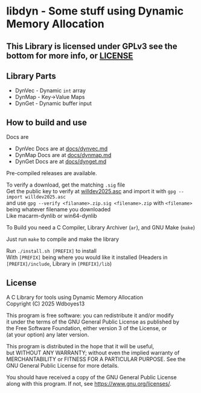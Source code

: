 # libdyn - Some stuff using Dynamic Memory Allocation
## This Library is licensed under GPLv3 see the bottom for more info, or [LICENSE](/LICENSE)

## Library Parts
- DynVec - Dynamic `int` array  
- DynMap - Key->Value Maps  
- DynGet - Dynamic buffer input  

## How to build and use

Docs are  
- DynVec Docs are at [docs/dynvec.md](/docs/dynvec.md)  
- DynMap Docs are at [docs/dynmap.md](/docs/dynmap.md)  
- DynGet Docs are at [docs/dynget.md](/docs/dynget.md)  
  
Pre-compiled releases are available.  
  
To verify a download, get the matching `.sig` file  
Get the public key to verify at [willdev2025.asc](/willdev2025.asc) and import it with `gpg --import willdev2025.asc`  
and use `gpg --verify <filaname>.zip.sig <filename>.zip` with `<filename>` being whatever filename you downloaded  
Like macarm-dynlib or win64-dynlib  
   
To Build you need a C Compiler, Library Archiver (`ar`), and GNU Make (`make`)  

Just run `make` to compile and make the library   

Run `./install.sh [PREFIX]` to install  
With `[PREFIX]` being where you would like it installed (Headers in `[PREFIX]/include`, Library in `[PREFIX]/lib`)  

## License
  
A C Library for tools using Dynamic Memory Allocation  
Copyright (C) 2025  Wdboyes13    

This program is free software: you can redistribute it and/or modify  
it under the terms of the GNU General Public License as published by  
the Free Software Foundation, either version 3 of the License, or  
(at your option) any later version.  
  
This program is distributed in the hope that it will be useful,  
but WITHOUT ANY WARRANTY; without even the implied warranty of  
MERCHANTABILITY or FITNESS FOR A PARTICULAR PURPOSE.  See the  
GNU General Public License for more details.  
  
You should have received a copy of the GNU General Public License  
along with this program.  If not, see <https://www.gnu.org/licenses/>.  
